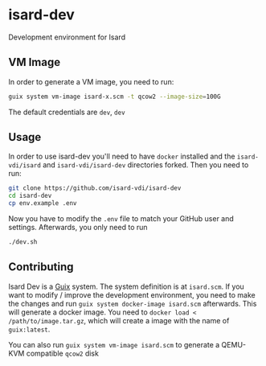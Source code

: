 # isard-dev
Development environment for Isard

## VM Image

In order to generate a VM image, you need to run:

```sh
guix system vm-image isard-x.scm -t qcow2 --image-size=100G
```

The default credentials are `dev`, `dev` 

## Usage

In order to use isard-dev you'll need to have `docker` installed and the `isard-vdi/isard` and `isard-vdi/isard-dev` directories forked. Then you need to run:
```sh
git clone https://github.com/isard-vdi/isard-dev
cd isard-dev
cp env.example .env
```

Now you have to modify the `.env` file to match your GitHub user and settings. Afterwards, you only need to run
```sh
./dev.sh
```

## Contributing

Isard Dev is a [Guix](https://guix.gnu.org/) system. The system definition is at `isard.scm`. If you want to modify / improve the development environment, you need to make the changes and run `guix system docker-image isard.scm` afterwards. This will generate a docker image. You need to `docker load < /path/to/image.tar.gz`, which will create a image with the name of `guix:latest`.

You can also run `guix system vm-image isard.scm` to generate a QEMU-KVM compatible `qcow2` disk
